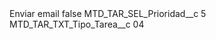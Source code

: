 <?xml version="1.0" encoding="UTF-8"?>
<CustomMetadata xmlns="http://soap.sforce.com/2006/04/metadata" xmlns:xsi="http://www.w3.org/2001/XMLSchema-instance" xmlns:xsd="http://www.w3.org/2001/XMLSchema">
    <label>Enviar email</label>
    <protected>false</protected>
    <values>
        <field>MTD_TAR_SEL_Prioridad__c</field>
        <value xsi:type="xsd:string">5</value>
    </values>
    <values>
        <field>MTD_TAR_TXT_Tipo_Tarea__c</field>
        <value xsi:type="xsd:string">04</value>
    </values>
</CustomMetadata>
